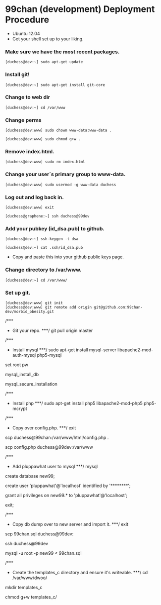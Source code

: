 99chan (development) Deployment Procedure
=========================================
* Ubuntu 12.04
* Get your shell set up to your liking.

### Make sure we have the most recent packages.

	[duchess@dev:~] sudo apt-get update

### Install git!

	[duchess@dev:~] sudo apt-get install git-core

### Change to web dir

	[duchess@dev:~] cd /var/www

### Change perms

	[duchess@dev:www] sudo chown www-data:www-data .

	[duchess@dev:www] sudo chmod g+w .

### Remove index.html.

	[duchess@dev:www] sudo rm index.html

### Change your user`s primary group to www-data.

	[duchess@dev:www] sudo usermod -g www-data duchess

### Log out and log back in.

	[duchess@dev:www] exit

	[duchess@graphene:~] ssh duchess@99dev

### Add your pubkey (id_dsa.pub) to github.

	[duchess@dev:~] ssh-keygen -t dsa

	[duchess@dev:~] cat .ssh/id_dsa.pub

* Copy and paste this into your github public keys page.

### Change directory to /var/www.

	[duchess@dev:~] cd /var/www/

### Set up git.

	[duchess@dev:www] git init
	[duchess@dev:www] git remote add origin git@github.com:99chan-dev/morbid_obesity.git

/***
  * Git your repo.
***/
git pull origin master

/***
  * Install mysql
***/
sudo apt-get install mysql-server libapache2-mod-auth-mysql php5-mysql

set root pw

mysql_install_db

mysql_secure_installation

/***
  * Install php
***/
sudo apt-get install php5 libapache2-mod-php5 php5-mcrypt

/***
  * Copy over config.php.
***/
exit

scp duchess@99chan:/var/www/html/config.php .

scp config.php duchess@99dev:/var/www

/***
  * Add pluppawhat user to mysql
***/
mysql

create database new99;

create user 'pluppawhat'@'localhost' identified by '********';

grant all privileges on new99.* to 'pluppawhat'@'localhost';

exit;

/***
  * Copy db dump over to new server and import it.
***/
exit

scp 99chan.sql duchess@99dev:

ssh duchess@99dev

mysql -u root -p new99 < 99chan.sql

/***
  * Create the templates_c directory and ensure it's writeable.
***/
cd /var/www/dwoo/

mkdir templates_c

chmod g+w templates_c/
